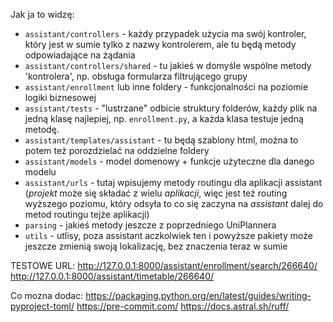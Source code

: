 Jak ja to widzę:
- ``assistant/controllers`` - każdy przypadek użycia ma swój kontroler, który jest w sumie tylko z nazwy kontrolerem, ale tu będą metody odpowiadające na żądania
- ``assistant/controllers/shared`` - tu jakieś w domyśle wspólne metody 'kontrolera', np. obsługa formularza filtrującego grupy
- ``assistant/enrollment`` lub inne foldery - funkcjonalności na poziomie logiki biznesowej
- ``assistant/tests`` - "lustrzane" odbicie struktury folderów, każdy plik na jedną klasę najlepiej, np. ``enrollment.py``, a każda klasa testuje jedną metodę.
- ``assistant/templates/assistant`` - tu będą szablony html, można to potem też porozdzielać na oddzielne foldery
- ``assistant/models`` - model domenowy + funkcje użyteczne dla danego modelu
- ``assistant/urls`` - tutaj wpisujemy metody routingu dla aplikacji assistant (*projekt* może się składać z wielu *aplikacji*,
    więc jest też routing wyższego poziomu, który odsyła to co się zaczyna na *assistant* dalej do metod routingu tejże aplikacji)
- ``parsing`` - jakieś metody jeszcze z poprzedniego UniPlannera
- ``utils`` - utlisy, poza assistant aczkolwiek ten i powyższe pakiety może jeszcze zmienią swoją lokalizację, bez znaczenia teraz w sumie

TESTOWE URL:
http://127.0.0.1:8000/assistant/enrollment/search/266640/
http://127.0.0.1:8000/assistant/timetable/266640/

Co mozna dodac:
https://packaging.python.org/en/latest/guides/writing-pyproject-toml/
https://pre-commit.com/
https://docs.astral.sh/ruff/